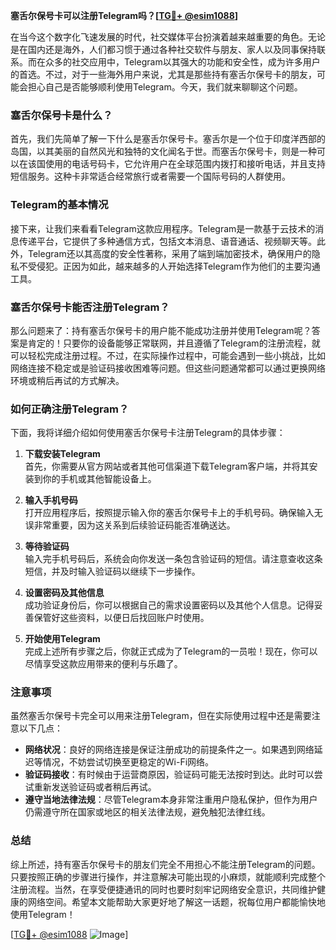 **塞舌尔保号卡可以注册Telegram吗？[[TG💪+ @esim1088](https://t.me/s/esim1088)]**

在当今这个数字化飞速发展的时代，社交媒体平台扮演着越来越重要的角色。无论是在国内还是海外，人们都习惯于通过各种社交软件与朋友、家人以及同事保持联系。而在众多的社交应用中，Telegram以其强大的功能和安全性，成为许多用户的首选。不过，对于一些海外用户来说，尤其是那些持有塞舌尔保号卡的朋友，可能会担心自己是否能够顺利使用Telegram。今天，我们就来聊聊这个问题。

### 塞舌尔保号卡是什么？

首先，我们先简单了解一下什么是塞舌尔保号卡。塞舌尔是一个位于印度洋西部的岛国，以其美丽的自然风光和独特的文化闻名于世。而塞舌尔保号卡，则是一种可以在该国使用的电话号码卡，它允许用户在全球范围内拨打和接听电话，并且支持短信服务。这种卡非常适合经常旅行或者需要一个国际号码的人群使用。

### Telegram的基本情况

接下来，让我们来看看Telegram这款应用程序。Telegram是一款基于云技术的消息传递平台，它提供了多种通信方式，包括文本消息、语音通话、视频聊天等。此外，Telegram还以其高度的安全性著称，采用了端到端加密技术，确保用户的隐私不受侵犯。正因为如此，越来越多的人开始选择Telegram作为他们的主要沟通工具。

### 塞舌尔保号卡能否注册Telegram？

那么问题来了：持有塞舌尔保号卡的用户能不能成功注册并使用Telegram呢？答案是肯定的！只要你的设备能够正常联网，并且遵循了Telegram的注册流程，就可以轻松完成注册过程。不过，在实际操作过程中，可能会遇到一些小挑战，比如网络连接不稳定或是验证码接收困难等问题。但这些问题通常都可以通过更换网络环境或稍后再试的方式解决。

### 如何正确注册Telegram？

下面，我将详细介绍如何使用塞舌尔保号卡注册Telegram的具体步骤：

1. **下载安装Telegram**  
   首先，你需要从官方网站或者其他可信渠道下载Telegram客户端，并将其安装到你的手机或其他智能设备上。

2. **输入手机号码**  
   打开应用程序后，按照提示输入你的塞舌尔保号卡上的手机号码。确保输入无误非常重要，因为这关系到后续验证码能否准确送达。

3. **等待验证码**  
   输入完手机号码后，系统会向你发送一条包含验证码的短信。请注意查收这条短信，并及时输入验证码以继续下一步操作。

4. **设置密码及其他信息**  
   成功验证身份后，你可以根据自己的需求设置密码以及其他个人信息。记得妥善保管好这些资料，以便日后找回账户时使用。

5. **开始使用Telegram**  
   完成上述所有步骤之后，你就正式成为了Telegram的一员啦！现在，你可以尽情享受这款应用带来的便利与乐趣了。

### 注意事项

虽然塞舌尔保号卡完全可以用来注册Telegram，但在实际使用过程中还是需要注意以下几点：

- **网络状况**：良好的网络连接是保证注册成功的前提条件之一。如果遇到网络延迟等情况，不妨尝试切换至更稳定的Wi-Fi网络。
- **验证码接收**：有时候由于运营商原因，验证码可能无法按时到达。此时可以尝试重新发送验证码或者稍后再试。
- **遵守当地法律法规**：尽管Telegram本身非常注重用户隐私保护，但作为用户仍需遵守所在国家或地区的相关法律法规，避免触犯法律红线。

### 总结

综上所述，持有塞舌尔保号卡的朋友们完全不用担心不能注册Telegram的问题。只要按照正确的步骤进行操作，并注意解决可能出现的小麻烦，就能顺利完成整个注册流程。当然，在享受便捷通讯的同时也要时刻牢记网络安全意识，共同维护健康的网络空间。希望本文能帮助大家更好地了解这一话题，祝每位用户都能愉快地使用Telegram！

[[TG💪+ @esim1088](https://t.me/s/esim1088) ![Image](https://i.postimg.cc/4NQfJmqS/Snipaste-2025-05-13-00-14-12.png)]